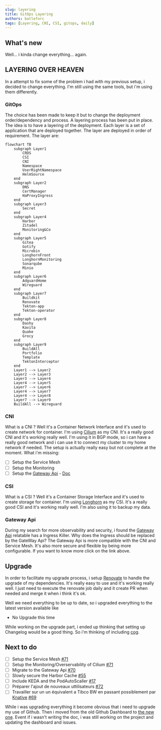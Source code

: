 ```yaml
---
slug: layering
title: GitOps Layering
authors: batleforc
tags: [Layering, CNI, CSI, gitops, daily]
---
```


## What's new

Well... i kinda change everything... again.

## LAYERING OVER HEAVEN

In a attempt to fix some of the problem i had with my previous setup, i decided to change everything. I'm still using the same tools, but i'm using them differently.

### GitOps

The choice has been made to keep it but to change the deployment order/dependency and process. A layering process has been put in place. The idea is to have a layering of the deployment. Each layer is a set of application that are deployed together. The layer are deployed in order of requirement. The layer are:

```mermaid
flowchart TB
    subgraph Layer1
        CRDS
        CSI
        CNI
        Namespace
        UserRightNamespace
        HelmSource
    end
    subgraph Layer2
        DNS
        CertManager
        HaProxyIngress
    end
    subgraph Layer3
        Secret
    end
    subgraph Layer4
        Harbor
        Zitadel
        Monitoring&Co
    end
    subgraph Layer5
        Gitea
        Gotify
        Microbin
        LonghornFront
        LonghornMonitoring
        Sonarqube
        Minio
    end
    subgraph Layer6
        AdguardHome
        Wireguard
    end
    subgraph Layer7
        Buildkit
        Renovate
        Tekton-app
        Tekton-operator
    end
    subgraph Layer8
        Dashy
        Kavita
        Quake
        Grocy
    end
    subgraph Layer9
        BuildAll
        Portfolio
        Template
        TektonInterceptor
    end
    Layer1 --> Layer2
    Layer2 --> Layer3
    Layer3 --> Layer4
    Layer4 --> Layer5
    Layer7 --> Layer6
    Layer4 --> Layer7
    Layer4 --> Layer8
    Layer7 --> Layer9
    BuildAll --> Wireguard
```

### CNI

What is a CNI ? Well it's a Container Network Interface and it's used to create network for container. I'm using [Cilium](https://cilium.io/) as my CNI. It's a really good CNI and it's working really well. I'm using it in BGP mode, so i can have a really good network and i can use it to connect my cluster to my home network if needed. The setup is actually really easy but not complete at the moment. What i'm missing:

- [ ] Setup the Service Mesh
- [ ] Setup the Monitoring
- [ ] Setup the [Gateway Api](https://docs.cilium.io/en/stable/network/servicemesh/gateway-api/gateway-api/#what-is-gateway-api) - [Doc](https://gateway-api.sigs.k8s.io/)

### CSI

What is a CSI ? Well it's a Container Storage Interface and it's used to create storage for container. I'm using [Longhorn](https://longhorn.io/) as my CSI. It's a really good CSI and it's working really well. I'm also using it to backup my data.

### Gateway Api

During my search for more observability and security, i found the [Gateway Api](https://gateway-api.sigs.k8s.io/) relatable has a Ingress Killer. Why does the Ingress should be replaced by the GateWay Api? The Gateway Api is more compatible with the CNI and Service Mesh. It's also more secure and flexible by being more configurable. If you want to know more click on the link above.

## Upgrade

In order to facilitate my upgrade process, i setup [Renovate](https://www.mend.io/renovate/) to handle the upgrade of my dependencies. It's really easy to use and it's working really well. I just need to execute the renovate job daily and it create PR when needed and merge it when i think it's ok.

Well we need everything to be up to date, so i upgraded everything to the latest version available like

- No Upgrade this time

While working on the upgrade part, i ended up thinking that setting up Changelog would be a good thing. So i'm thinking of including [cog](https://docs.cocogitto.io/).

## Next to do

- [ ] Setup the Service Mesh [#71](https://github.com/batleforc/WeeboGitOps/issues/71)
- [ ] Setup the Monitoring/Overservability of Cilium [#71](https://github.com/batleforc/WeeboGitOps/issues/71)
- [ ] Migrate to the Gateway Api [#70](https://github.com/batleforc/WeeboGitOps/issues/70)
- [ ] Slowly secure the Harbor Cache [#55](https://github.com/batleforc/WeeboGitOps/issues/55)
- [ ] Include KEDA and the PodAutoScaller [#17](https://github.com/batleforc/WeeboGitOps/issues/17)
- [ ] Préparer l'ajout de nouveaux uttilisateurs [#72](https://github.com/batleforc/WeeboGitOps/issues/72)
- [ ] Travailler sur un un équivalent a Tibco BW en passant possiblement par [Knative](https://knative.dev/) [#69](https://github.com/batleforc/WeeboGitOps/issues/69)

While i was upgrading everything it become obvious that i need to upgrade my use of Github. Then i moved from the old Github Dashboard to [the new one](https://github.com/users/batleforc/projects/7/views/1). Event if i wasn't writing the doc, i was still working on the project and updating the dashboard and issues.
